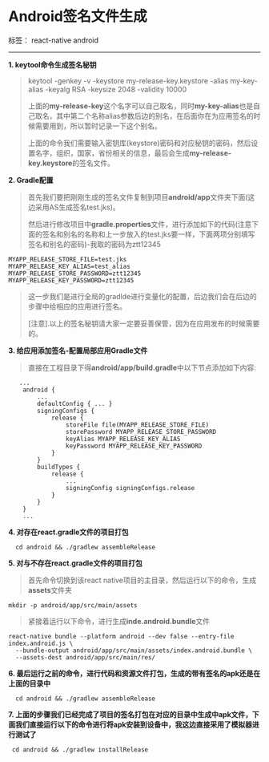 # Android签名文件生成

标签： react-native android

---

 **1. keytool命令生成签名秘钥**

> keytool -genkey -v -keystore my-release-key.keystore  -alias
> my-key-alias -keyalg RSA -keysize 2048 -validity 10000
> 
> 
> 上面的**my-release-key**这个名字可以自己取名，同时**my-key-alias**也是自己取名，其中第二个名称alias参数后边的别名，在后面你在为应用签名的时候需要用到，所以暂时记录一下这个别名。
> 
> 
>  上面的命令我们需要输入密钥库(keystore)密码和对应秘钥的密码，然后设置名字，组织，国家，省份相关的信息，最后会生成**my-release-key.keystore**的签名文件。
> 

 **2. Gradle配置**

> 首先我们要把刚刚生成的签名文件复制到项目**android/app**文件夹下面(这边采用AS生成签名test.jks)。
>
> 然后进行修改项目中**gradle.properties**文件，进行添加如下的代码(注意下面的签名和别名的名称和上一步放入的test.jks要一样，下面两项分别填写签名和别名的密码)-我取的密码为ztt12345

    MYAPP_RELEASE_STORE_FILE=test.jks
    MYAPP_RELEASE_KEY_ALIAS=test_alias
    MYAPP_RELEASE_STORE_PASSWORD=ztt12345
    MYAPP_RELEASE_KEY_PASSWORD=ztt12345

> 这一步我们是进行全局的gradlde进行变量化的配置，后边我们会在后边的步骤中给相应的应用进行签名。
>
> [注意].以上的签名秘钥请大家一定要妥善保管，因为在应用发布的时候需要的。


**3. 给应用添加签名-配置局部应用Gradle文件**


>  直接在工程目录下得**android/app/build.gradle**中以下节点添加如下内容:

       ...
        android {
            ...
            defaultConfig { ... }
            signingConfigs {
                release {
                    storeFile file(MYAPP_RELEASE_STORE_FILE)
                    storePassword MYAPP_RELEASE_STORE_PASSWORD
                    keyAlias MYAPP_RELEASE_KEY_ALIAS
                    keyPassword MYAPP_RELEASE_KEY_PASSWORD
                }
            }
            buildTypes {
                release {
                    ...
                    signingConfig signingConfigs.release
                }
            }
        }
        ...

**4. 对存在react.gradle文件的项目打包**


      cd android && ./gradlew assembleRelease

**5. 对与不存在react.gradle文件的项目打包**

> 首先命令切换到该react native项目的主目录，然后运行以下的命令，生成**assets**文件夹

    mkdir -p android/app/src/main/assets

>   紧接着运行以下命令，进行生成**inde.android.bundle**文件

    react-native bundle --platform android --dev false --entry-file index.android.js \
      --bundle-output android/app/src/main/assets/index.android.bundle \
      --assets-dest android/app/src/main/res/

**6. 最后运行之前的命令，进行代码和资源文件打包，生成的带有签名的apk还是在上面的目录中**


      cd android && ./gradlew assembleRelease

**7. 上面的步骤我们已经完成了项目的签名打包在对应的目录中生成中apk文件，下面我们直接运行以下的命令进行将apk安装到设备中，我这边直接采用了模拟器进行测试了**

     cd android && ./gradlew installRelease


